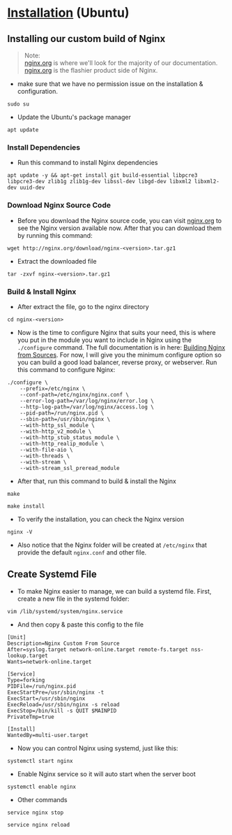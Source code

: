 # [Installation](https://www.alibabacloud.com/blog/how-to-build-nginx-from-source-on-ubuntu-20-04-lts_597793) (Ubuntu)

## Installing our custom build of Nginx


> Note: \
>  [nginx.org](http://nginx.org/en/docs) is where we'll look for the majority of our documentation. \
>  [nginx.org](https://nginx.com) is the flashier product side of Nginx.

- make sure that we have no permission issue on the installation & configuration.
```
sudo su
```

- Update the Ubuntu's package manager

```
apt update 
```

### Install Dependencies

- Run this command to install Nginx dependencies
```
apt update -y && apt-get install git build-essential libpcre3 libpcre3-dev zlib1g zlib1g-dev libssl-dev libgd-dev libxml2 libxml2-dev uuid-dev
```

### Download Nginx Source Code
- Before you download the Nginx source code, you can visit [nginx.org](http://nginx.org/en/download.html) to see the Nginx version available now. After that you can download them by running this command:
```
wget http://nginx.org/download/nginx-<version>.tar.gz1
```

- Extract the downloaded file
```
tar -zxvf nginx-<version>.tar.gz1
```

### Build & Install Nginx
- After extract the file, go to the nginx directory
```
cd nginx-<version>
```

- Now is the time to configure Nginx that suits your need, this is where you put in the module you want to include in Nginx using the `./configure` command. The full documentation is in here: [Building Nginx from Sources](http://nginx.org/en/docs/configure.html). For now, I will give you the minimum configure option so you can build a good load balancer, reverse proxy, or webserver. Run this command to configure Nginx:

```
./configure \
    --prefix=/etc/nginx \
    --conf-path=/etc/nginx/nginx.conf \
    --error-log-path=/var/log/nginx/error.log \
    --http-log-path=/var/log/nginx/access.log \
    --pid-path=/run/nginx.pid \
    --sbin-path=/usr/sbin/nginx \
    --with-http_ssl_module \
    --with-http_v2_module \
    --with-http_stub_status_module \
    --with-http_realip_module \
    --with-file-aio \
    --with-threads \
    --with-stream \
    --with-stream_ssl_preread_module
```

- After that, run this command to build & install the Nginx
```
make
```

```
make install
```

- To verify the installation, you can check the Nginx version
```
nginx -V
```

- Also notice that the Nginx folder will be created at `/etc/nginx` that provide the default `nginx.conf` and other file.

## Create Systemd File
- To make Nginx easier to manage, we can build a systemd file. First, create a new file in the systemd folder:
```
vim /lib/systemd/system/nginx.service
```

- And then copy & paste this config to the file
```
[Unit]
Description=Nginx Custom From Source
After=syslog.target network-online.target remote-fs.target nss-lookup.target
Wants=network-online.target

[Service]
Type=forking
PIDFile=/run/nginx.pid
ExecStartPre=/usr/sbin/nginx -t
ExecStart=/usr/sbin/nginx
ExecReload=/usr/sbin/nginx -s reload
ExecStop=/bin/kill -s QUIT $MAINPID
PrivateTmp=true

[Install]
WantedBy=multi-user.target
```

- Now you can control Nginx using systemd, just like this:
```
systemctl start nginx
```

- Enable Nginx service so it will auto start when the server boot
```
systemctl enable nginx
``````

- Other commands
```
service nginx stop
```

```
service nginx reload
```